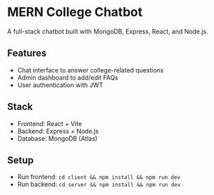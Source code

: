 # MERN College Chatbot

A full-stack chatbot built with MongoDB, Express, React, and Node.js.

## Features
- Chat interface to answer college-related questions
- Admin dashboard to add/edit FAQs
- User authentication with JWT

## Stack
- Frontend: React + Vite
- Backend: Express + Node.js
- Database: MongoDB (Atlas)

## Setup
- Run frontend: `cd client && npm install && npm run dev`
- Run backend: `cd server && npm install && npm run dev`